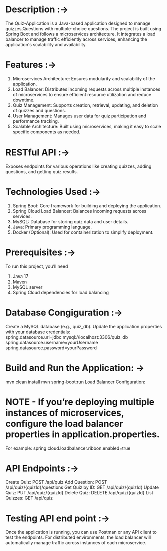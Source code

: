 # Description :->
The Quiz-Application is a Java-based application designed to manage quizzes,Questions with multiple-choice questions. 
The project is built using Spring Boot and follows a microservices architecture. 
It integrates a load balancer to manage traffic efficiently across services, enhancing the application's scalability and availability.

# Features :->
1) Microservices Architecture: Ensures modularity and scalability of the application.
2) Load Balancer: Distributes incoming requests across multiple instances of microservices to ensure efficient resource utilization and reduce downtime.
3) Quiz Management: Supports creation, retrieval, updating, and deletion of quizzes and questions.
4) User Management: Manages user data for quiz participation and performance tracking.
5) Scalable Architecture: Built using microservices, making it easy to scale specific components as needed.
   
# RESTful API :->
Exposes endpoints for various operations like creating quizzes, adding questions, and getting quiz results.

# Technologies Used :->
1) Spring Boot: Core framework for building and deploying the application.
2) Spring Cloud Load Balancer: Balances incoming requests across services.
3) MySQL: Database for storing quiz data and user details.
4) Java: Primary programming language.
5) Docker (Optional): Used for containerization to simplify deployment.

# Prerequisites :->
To run this project, you’ll need
1) Java 17
2) Maven
3) MySQL server
4) Spring Cloud dependencies for load balancing

# Database Congiguration :->
Create a MySQL database (e.g., quiz_db).
Update the application.properties with your database credentials:
spring.datasource.url=jdbc:mysql://localhost:3306/quiz_db
spring.datasource.username=yourUsername
spring.datasource.password=yourPassword

# Build and Run the Application: ->
mvn clean install
mvn spring-boot:run
Load Balancer Configuration:

# NOTE - If you’re deploying multiple instances of microservices, configure the load balancer properties in application.properties.
For example:
spring.cloud.loadbalancer.ribbon.enabled=true

# API Endpoints :->
Create Quiz: POST /api/quiz
Add Question: POST /api/quiz/{quizId}/questions
Get Quiz by ID: GET /api/quiz/{quizId}
Update Quiz: PUT /api/quiz/{quizId}
Delete Quiz: DELETE /api/quiz/{quizId}
List Quizzes: GET /api/quiz

# Testing API end point :->
Once the application is running, you can use Postman or any API client to test the endpoints. 
For distributed environments, the load balancer will automatically manage traffic across instances of each microservice.
